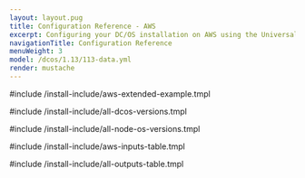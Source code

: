 ```yaml
---
layout: layout.pug
title: Configuration Reference - AWS
excerpt: Configuring your DC/OS installation on AWS using the Universal Installer
navigationTitle: Configuration Reference
menuWeight: 3
model: /dcos/1.13/113-data.yml
render: mustache
---
```

#include /install-include/aws-extended-example.tmpl

#include /install-include/all-dcos-versions.tmpl

#include /install-include/all-node-os-versions.tmpl

#include /install-include/aws-inputs-table.tmpl

#include /install-include/all-outputs-table.tmpl